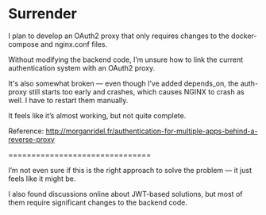 # Surrender

I plan to develop an OAuth2 proxy that only requires changes to the docker-compose and nginx.conf files.

Without modifying the backend code, I’m unsure how to link the current authentication system with an OAuth2 proxy.

It's also somewhat broken — even though I’ve added depends_on, the auth-proxy still starts too early and crashes, which causes NGINX to crash as well. I have to restart them manually.

It feels like it’s almost working, but not quite complete.

Reference:
http://morganridel.fr/authentication-for-multiple-apps-behind-a-reverse-proxy

===============================

I’m not even sure if this is the right approach to solve the problem — it just feels like it might be.

I also found discussions online about JWT-based solutions, but most of them require significant changes to the backend code.
